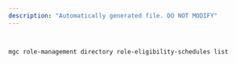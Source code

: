 ```yaml
---
description: "Automatically generated file. DO NOT MODIFY"
---
```


```bash


mgc role-management directory role-eligibility-schedules list

```